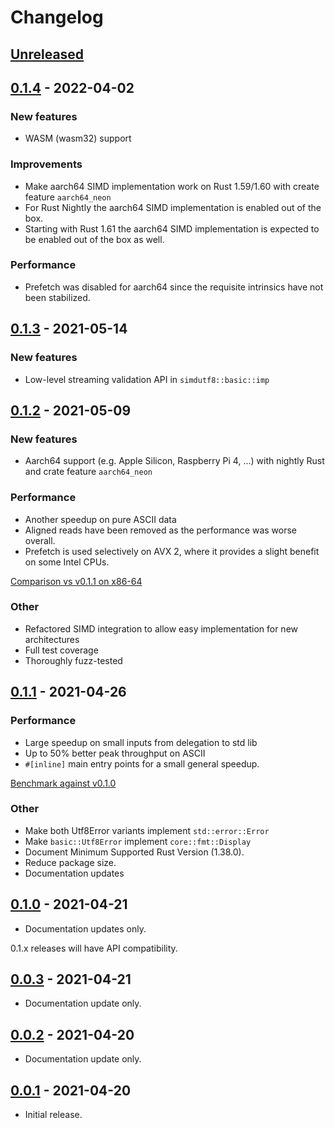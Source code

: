 # Changelog
## [Unreleased]

## [0.1.4] - 2022-04-02

### New features
* WASM (wasm32) support

### Improvements
* Make aarch64 SIMD implementation work on Rust 1.59/1.60 with create feature `aarch64_neon`
* For Rust Nightly the aarch64 SIMD implementation is enabled out of the box.
* Starting with Rust 1.61 the aarch64 SIMD implementation is expected to be enabled out of the box as well.

### Performance
* Prefetch was disabled for aarch64 since the requisite intrinsics have not been stabilized.

## [0.1.3] - 2021-05-14
### New features
* Low-level streaming validation API in `simdutf8::basic::imp`

## [0.1.2] - 2021-05-09
### New features
* Aarch64 support (e.g. Apple Silicon, Raspberry Pi 4, ...) with nightly Rust and crate feature `aarch64_neon`

### Performance
* Another speedup on pure ASCII data
* Aligned reads have been removed as the performance was worse overall.
* Prefetch is used selectively on AVX 2, where it provides a slight benefit on some Intel CPUs.

[Comparison vs v0.1.1 on x86-64](https://user-images.githubusercontent.com/3736990/117568946-7a2fdb00-b0c3-11eb-936e-358850f0a9ad.png)

### Other
* Refactored SIMD integration to allow easy implementation for new architectures
* Full test coverage
* Thoroughly fuzz-tested

## [0.1.1] - 2021-04-26
### Performance
* Large speedup on small inputs from delegation to std lib
* Up to 50% better peak throughput on ASCII
* `#[inline]` main entry points for a small general speedup.

[Benchmark against v0.1.0](https://user-images.githubusercontent.com/3736990/116128298-12dc5900-a6c9-11eb-8c23-a117b3e57edb.png)

### Other
* Make both Utf8Error variants implement `std::error::Error`
* Make `basic::Utf8Error` implement `core::fmt::Display`
* Document Minimum Supported Rust Version (1.38.0).
* Reduce package size.
* Documentation updates

## [0.1.0] - 2021-04-21
- Documentation updates only.

0.1.x releases will have API compatibility.

## [0.0.3] - 2021-04-21
- Documentation update only.

## [0.0.2] - 2021-04-20
- Documentation update only.

## [0.0.1] - 2021-04-20
- Initial release.

[Unreleased]: https://github.com/rusticstuff/simdutf8/compare/v0.1.4...HEAD
[0.1.4]: https://github.com/rusticstuff/simdutf8/compare/v0.1.3...v0.1.4
[0.1.3]: https://github.com/rusticstuff/simdutf8/compare/v0.1.2...v0.1.3
[0.1.2]: https://github.com/rusticstuff/simdutf8/compare/v0.1.1...v0.1.2
[0.1.1]: https://github.com/rusticstuff/simdutf8/compare/v0.1.0...v0.1.1
[0.1.0]: https://github.com/rusticstuff/simdutf8/compare/v0.0.3...v0.1.0
[0.0.3]: https://github.com/rusticstuff/simdutf8/compare/v0.0.2...v0.0.3
[0.0.2]: https://github.com/rusticstuff/simdutf8/compare/v0.0.1...v0.0.2
[0.0.1]: https://github.com/rusticstuff/simdutf8/releases/tag/v0.0.1

